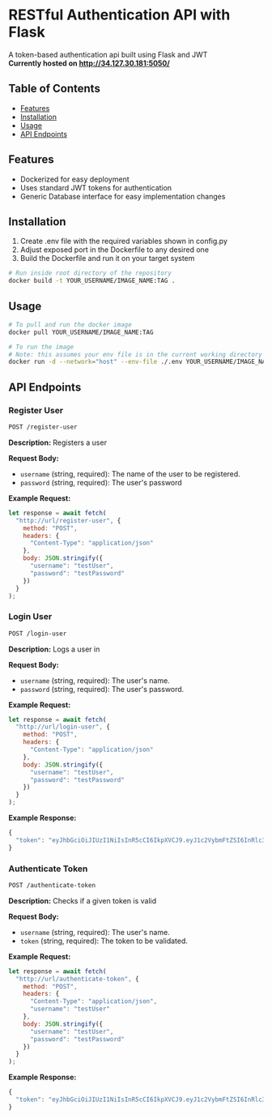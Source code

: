 # RESTful Authentication API with Flask

A token-based authentication api built using Flask and JWT
<br>
**Currently hosted on http://34.127.30.181:5050/**

## Table of Contents

- [Features](#features)
- [Installation](#installation)
- [Usage](#usage)
- [API Endpoints](#api-endpoints)

## Features

- Dockerized for easy deployment
- Uses standard JWT tokens for authentication
- Generic Database interface for easy implementation changes

## Installation

1. Create .env file with the required variables shown in config.py
2. Adjust exposed port in the Dockerfile to any desired one
3. Build the Dockerfile and run it on your target system

```bash
# Run inside root directory of the repository
docker build -t YOUR_USERNAME/IMAGE_NAME:TAG .
```
## Usage

```bash
# To pull and run the docker image
docker pull YOUR_USERNAME/IMAGE_NAME:TAG

# To run the image
# Note: this assumes your env file is in the current working directory
docker run -d --network="host" --env-file ./.env YOUR_USERNAME/IMAGE_NAME:TAG
```

## API Endpoints

### Register User
```bash
POST /register-user
```

**Description:**
Registers a user

**Request Body:**
- `username` (string, required): The name of the user to be registered.
- `password` (string, required): The user's password

**Example Request:**
```javascript
let response = await fetch(
  "http://url/register-user", {
    method: "POST",
    headers: {
      "Content-Type": "application/json"
    },
    body: JSON.stringify({
      "username": "testUser",
      "password": "testPassword"
    })
  }
);
```

### Login User
```bash
POST /login-user
```

**Description:**
Logs a user in

**Request Body:**
- `username` (string, required): The user's name.
- `password` (string, required): The user's password.

**Example Request:**
```javascript
let response = await fetch(
  "http://url/login-user", {
    method: "POST",
    headers: {
      "Content-Type": "application/json"
    },
    body: JSON.stringify({
      "username": "testUser",
      "password": "testPassword"
    })
  }
);
```

**Example Response:**
```javascript
{
  "token": "eyJhbGciOiJIUzI1NiIsInR5cCI6IkpXVCJ9.eyJ1c2VybmFtZSI6InRlc3RVc2VyIiwiaXAiOiI1MC45OC4zOS42MiIsImV4cGlyeVRpbWUiOiIyMDIzLTExLTAzIDA3OjI0OjE1In0.eCREpvQlIN4KPCtax2Nu5bLbr2xIz8LussCSB68c1p8"
}
```

### Authenticate Token
```bash
POST /authenticate-token
```

**Description:**
Checks if a given token is valid

**Request Body:**
- `username` (string, required): The user's name.
- `token` (string, required): The token to be validated.

**Example Request:**
```javascript
let response = await fetch(
  "http://url/authenticate-token", {
    method: "POST",
    headers: {
      "Content-Type": "application/json",
      "username": "testUser"
    },
    body: JSON.stringify({
      "username": "testUser",
      "password": "testPassword"
    })
  }
);
```

**Example Response:**
```javascript
{
  "token": "eyJhbGciOiJIUzI1NiIsInR5cCI6IkpXVCJ9.eyJ1c2VybmFtZSI6InRlc3RVc2VyIiwiaXAiOiI1MC45OC4zOS42MiIsImV4cGlyeVRpbWUiOiIyMDIzLTExLTAzIDA3OjI0OjE1In0.eCREpvQlIN4KPCtax2Nu5bLbr2xIz8LussCSB68c1p8"
}
```

